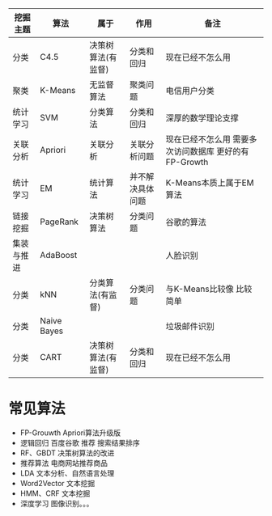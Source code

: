 挖掘主题 | 算法 | 属于 | 作用 | 备注
----- | ----- | ----- | ----- | -----
分类 | C4.5 | 决策树算法(有监督) | 分类和回归 | 现在已经不怎么用 
聚类 | K-Means | 无监督算法 | 聚类问题 | 电信用户分类
统计学习 | SVM | 分类算法 | 分类和回归 | 深厚的数学理论支撑
关联分析 | Apriori | 关联分析 | 关联分析问题 |现在已经不怎么用 需要多次访问数据库 更好的有FP-Growth 
统计学习 | EM | 统计算法 | 并不解决具体问题 | K-Means本质上属于EM算法
链接挖掘 | PageRank | 决策树算法 | 分类问题 |谷歌的算法
集装与推进 | AdaBoost | | |人脸识别
分类 | kNN | 分类算法(有监督) | 分类问题 | 与K-Means比较像 比较简单
分类 | Naive Bayes | | | 垃圾邮件识别
分类 | CART | 决策树算法(有监督) | 分类和回归 | 现在已经不怎么用 
  
# 常见算法
* FP-Grouwth 
    Apriori算法升级版
* 逻辑回归 
    百度谷歌 推荐 搜索结果排序
* RF、GBDT 
    决策树算法的改进
* 推荐算法
    电商网站推荐商品
* LDA
    文本分析、自然语言处理
* Word2Vector 
    文本挖掘
* HMM、CRF
    文本挖掘
* 深度学习
    图像识别。。。


